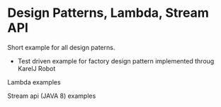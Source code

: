 # Design Patterns, Lambda, Stream API

Short example for all design paterns.
+ Test driven example for factory design pattern implemented throug KarelJ Robot

Lambda examples

Stream api (JAVA 8) examples
